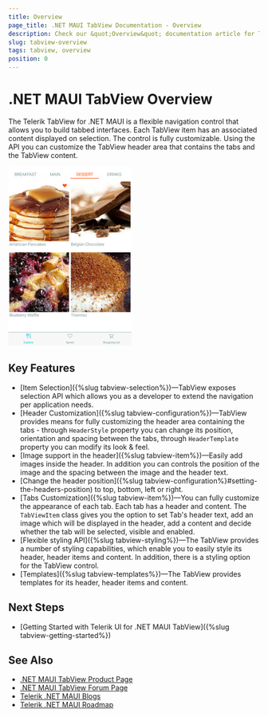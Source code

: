 ```yaml
---
title: Overview
page_title: .NET MAUI TabView Documentation - Overview
description: Check our &quot;Overview&quot; documentation article for Telerik TabView for .NET MAUI control.
slug: tabview-overview
tags: tabview, overview
position: 0
---
```


# .NET MAUI TabView Overview

The Telerik TabView for .NET MAUI is a flexible navigation control that allows you to build tabbed interfaces. Each TabView item has an associated content displayed on selection. The control is fully customizable. Using the API you can customize the TabView header area that contains the tabs and the TabView content.

![.NET MAUI TabView Overview](images/tabview-overview.png) 

## Key Features

* [Item Selection]({%slug tabview-selection%})&mdash;TabView exposes selection API which allows you as a developer to extend the navigation per application needs.
* [Header Customization]({%slug tabview-configuration%})&mdash;TabView provides means for fully customizing the header area containing the tabs - through `HeaderStyle` property you can change its position, orientation and spacing between the tabs, through `HeaderTemplate` property you can modify its look &amp; feel.
* [Image support in the header]({%slug tabview-item%})&mdash;Easily add images inside the header. In addition you can controls the position of the image and the spacing between the image and the header text.
* [Change the header position]({%slug tabview-configuration%}#setting-the-headers-position) to top, bottom, left or right. 
* [Tabs Customization]({%slug tabview-item%})&mdash;You can fully customize the appearance of each tab. Each tab has a header and content. The `TabViewItem` class gives you the option to set Tab's header text, add an image which will be displayed in the header, add a content and decide whether the tab will be selected, visible and enabled.
* [Flexible styling API]({%slug tabview-styling%})&mdash;The TabView provides a number of styling capabilities, which enable you to easily style its header, header items and content. In addition, there is a styling option for the TabView control.
* [Templates]({%slug tabview-templates%})&mdash;The TabView provides templates for its header, header items and content. 

## Next Steps

- [Getting Started with Telerik UI for .NET MAUI TabView]({%slug tabview-getting-started%})

## See Also

- [.NET MAUI TabView Product Page](https://www.telerik.com/maui-ui/tabview)
- [.NET MAUI TabView Forum Page](https://www.telerik.com/forums/maui?tagId=1871)
- [Telerik .NET MAUI Blogs](https://www.telerik.com/blogs/mobile-net-maui)
- [Telerik .NET MAUI Roadmap](https://www.telerik.com/support/whats-new/maui-ui/roadmap)

